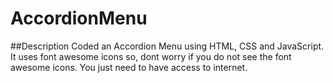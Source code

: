 # AccordionMenu

##Description
Coded an Accordion Menu using HTML, CSS and JavaScript. It uses font awesome icons so, dont worry if you do not see the font awesome icons. You just need to have access to internet.


